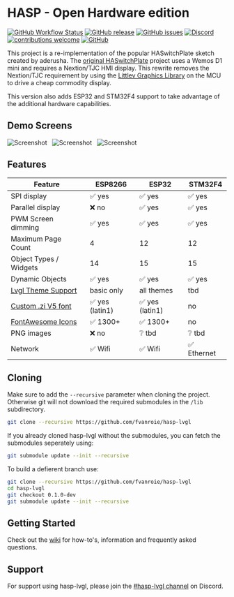 # HASP - Open Hardware edition

[![GitHub Workflow Status](https://img.shields.io/github/workflow/status/fvanroie/hasp-lvgl/PlatformIO%20CI?label=build%20status&logo=github&logoColor=%23dddddd)](https://github.com/fvanroie/hasp-lvgl/actions?query=workflow%3A%22PlatformIO+CI%22)
[![GitHub release](https://img.shields.io/github/release/fvanroie/hasp-lvgl.svg)](https://github.com/fvanroie/hasp-lvgl/releases)
[![GitHub issues](https://img.shields.io/github/issues/fvanroie/hasp-lvgl.svg)](http://github.com/fvanroie/hasp-lvgl/issues)
[![Discord](https://img.shields.io/discord/538814618106331137?color=%237289DA&label=support&logo=discord&logoColor=white)][6]
[![contributions welcome](https://img.shields.io/badge/contributions-welcome-brightgreen.svg?style=flat)](#Contributing)
[![GitHub](https://img.shields.io/github/license/mashape/apistatus.svg)](https://github.com/fvanroie/hasp-lvgl/blob/master/LICENSE)

This project is a re-implementation of the popular HASwitchPlate sketch created by aderusha.
The [original HASwitchPlate][1] project uses a Wemos D1 mini and requires a Nextion/TJC HMI display.
This rewrite removes the Nextion/TJC requirement by using the [Littlev Graphics Library][2] on the MCU to drive a cheap commodity display.

This version also adds ESP32 and STM32F4 support to take advantage of the additional hardware capabilities.


## Demo Screens

![Screenshot](https://raw.githubusercontent.com/fvanroie/hasp-lvgl/0.0.11/docs/img/sliders.png) &nbsp; 
![Screenshot](https://raw.githubusercontent.com/fvanroie/hasp-lvgl/0.0.11/docs/img/buttons.png) &nbsp; 
![Screenshot](https://raw.githubusercontent.com/fvanroie/hasp-lvgl/0.0.11/docs/img/mediaplayer.png)

## Features

| Feature                 | ESP8266 | ESP32   | STM32F4
|-------------------------|---------|---------|----------
| SPI display             | :white_check_mark: yes | :white_check_mark: yes | :white_check_mark: yes
| Parallel display        | :x: no | :white_check_mark: yes | :white_check_mark: yes
| PWM Screen dimming      | :white_check_mark: yes | :white_check_mark: yes | :white_check_mark: yes
| Maximum Page Count      | 4       | 12 | 12
| Object Types / Widgets  | 14      | 15 | 15
| Dynamic Objects         | :white_check_mark: yes | :white_check_mark: yes | :white_check_mark: yes
| [Lvgl Theme Support][3] | basic only | all themes | tbd
| [Custom .zi V5 font][4] | :white_check_mark: yes (latin1) | :white_check_mark: yes (latin1) | no
| [FontAwesome Icons][5]  | :white_check_mark: 1300+ | :white_check_mark: 1300+ | no
| PNG images              | :x: no | :grey_question: tbd | :grey_question: tbd 
| Network                 | :white_check_mark: Wifi | :white_check_mark: Wifi | :white_check_mark: Ethernet

## Cloning

Make sure to add the `--recursive` parameter when cloning the project. Otherwise git will not download the required submodules in the `/lib` subdirectory.

```bash
git clone --recursive https://github.com/fvanroie/hasp-lvgl
```

If you already cloned hasp-lvgl without the submodules, you can fetch the submodules seperately using:

```bash
git submodule update --init --recursive
```

To build a defierent branch use:

```bash
git clone --recursive https://github.com/fvanroie/hasp-lvgl
cd hasp-lvgl
git checkout 0.1.0-dev
git submodule update --init --recursive
```

## Getting Started

Check out the [wiki](https://github.com/fvanroie/hasp-lvgl/wiki) for how-to's, information and frequently asked questions.

Support
---------------------------
For support using hasp-lvgl, please join the [#hasp-lvgl channel][6] on Discord.



[1]: https://github.com/aderusha/HASwitchPlate
[2]: https://github.com/littlevgl/lvgl
[3]: https://littlevgl.com/themes
[4]: https://github.com/fvanroie/HMI-Font-Pack/releases
[5]: https://fontawesome.com/cheatsheet/
[6]: https://discord.gg/VCWyuhF
